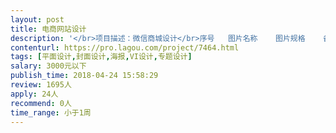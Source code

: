 ```yaml
---                
layout: post       
title: 电商网站设计           
description: '</br>项目描述：微信商城设计</br>序号	图片名称	图片规格	备注</br>1	商城LOGO	100*100	圆角</br>2	店招	640*450	</br>3	商城海报	640*640	</br>4	售罄图标	80*80	</br>5	加载图标	建议尺寸100*100	(根据实际需求调整)</br>6	分享图标	100*100	</br>7	首页导航图片	100 * 100	</br>8	魔方图片	640*320	</br>9	魔方图片	320*320	</br>10	魔方图片	320*160	</br>11	魔方图片	160*160	</br>12	商城海报	640*640	商城活动用</br>13	店招	640*450	</br>14	封面图片（商城入口）	100*100	</br>15	封面图片（会员中心入口）	100*100	</br>16	封面图片（订单入口）	100*100	</br>17	封面图片（收藏入口）	100*100	</br>18	封面图片（购物入口）	100*100	</br>19	封面图片（优惠劵入口）	100*100	</br>20	幻灯片图片	640*350	</br>21	首页导航图片	100*100	</br>22	广告图片	640*350	</br>23	奖励发放通知	100*100</br>'     
contenturl: https://pro.lagou.com/project/7464.html      
tags: [平面设计,封面设计,海报,VI设计,专题设计]            
salary: 3000元以下          
publish_time: 2018-04-24 15:58:29         
review: 1695人                   
apply: 24人                   
recommend: 0人                   
time_range: 小于1周              
---                 
```

